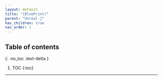 ```yaml
---
layout: default
title: "(BluePrint)"
parent: "Unreal 🎃"
has_children: true
nav_order: 1
---
```


## Table of contents
{: .no_toc .text-delta }

1. TOC
{:toc}

---